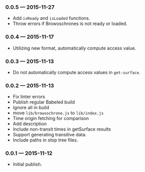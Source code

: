 
### 0.0.5 — 2015-11-27

* Add `isReady` and `isLoaded` functions.
* Throw errors if Browoschrones is not ready or loaded.

### 0.0.4 — 2015-11-17

* Utilizing new format, automatically compute access value.

### 0.0.3 — 2015-11-13

* Do not automatically compute access values in `get-surface`.

### 0.0.2 — 2015-11-13

* Fix linter errors
* Publish regular Babeled build
* Ignore all in build
* move `lib/browsochrone.js` to `lib/index.js`
* Time origin fetching for comparison
* Add description
* Include non-transit times in getSurface results
* Support generating transitive data.
* Include paths in stop tree files.

### 0.0.1 — 2015-11-12

* Initial publish.
